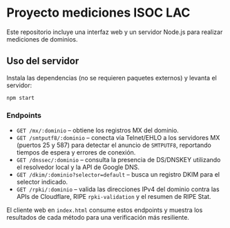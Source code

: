# Proyecto mediciones ISOC LAC

Este repositorio incluye una interfaz web y un servidor Node.js para realizar mediciones de dominios.

## Uso del servidor

Instala las dependencias (no se requieren paquetes externos) y levanta el servidor:

```
npm start
```

### Endpoints

- `GET /mx/:dominio` – obtiene los registros MX del dominio.
- `GET /smtputf8/:dominio` – conecta vía Telnet/EHLO a los servidores MX (puertos 25 y 587) para detectar el anuncio de `SMTPUTF8`, reportando tiempos de espera y errores de conexión.
- `GET /dnssec/:dominio` – consulta la presencia de DS/DNSKEY utilizando el resolvedor local y la API de Google DNS.
- `GET /dkim/:dominio?selector=default` – busca un registro DKIM para el selector indicado.
- `GET /rpki/:dominio` – valida las direcciones IPv4 del dominio contra las APIs de Cloudflare, RIPE `rpki-validation` y el resumen de RIPE Stat.

El cliente web en `index.html` consume estos endpoints y muestra los resultados de cada método para una verificación más resiliente.
